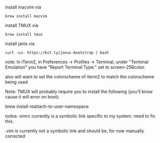 
install macvim via 
```
brew install macvim
```

install TMUX via 

```
brew install tmux
```

install janis via 
```
curl -Lo- https://bit.ly/janus-bootstrap | bash
```

note:  In iTerm2, in Preferences -> Profiles -> Terminal, under "Terminal Emulation" you have "Report Terminal Type:" set to screen-256color.

also will want to set the colorscheme of iterm2 to match the colorscheme being used

Note:  TMUX will probably require you to install the following (you'll
know cause it will error on boot).

brew install reattach-to-user-namespace

todos:
vimrc currently is a symbolic link specific to my system.  need
to fix this.

.vim is currently not a symbolic link and should be, for now manually
corrected
